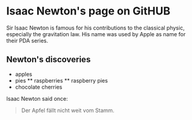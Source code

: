 # Isaac Newton's page on GitHUB

Sir Isaac Newton is famous for his contributions to the classical physic, especially the gravitation law. His name was used by Apple as name for their PDA series. 

## Newton's discoveries
* apples
* pies
  ** raspberries
  ** raspberry pies
* chocolate cherries

Isaac Newton said once:

> Der Apfel fällt
> nicht weit vom Stamm.

